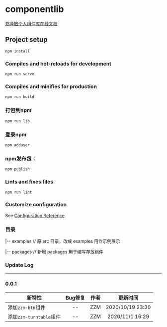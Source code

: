 # componentlib
[郑泽敏个人组件库在线文档](http://zhengzemin.cn:8088/componentDos/visualization/button.html)


## Project setup
```
npm install
```

### Compiles and hot-reloads for development
```
npm run serve
```

### Compiles and minifies for production
```
npm run build
```

### 打包到npm
```
npm run lib
```

### 登录npm
```
npm adduser
```

### npm发布包：
```
npm publish
```

### Lints and fixes files
```
npm run lint
```

### Customize configuration
See [Configuration Reference](https://cli.vuejs.org/config/).

### 目录
|-- examples      // 原 src 目录，改成 examples 用作示例展示

|-- packages      // 新增 packages 用于编写存放组件


### Update Log
---

### 0.0.1
| 新特性       | Bug修复           | 作者           | 更新时间           | 
| ----------------- |:-------------:|:-------------:|:-------------:|
| 添加`zzm-btn`组件          | -- | ZZM | 2020/10/19 23:30 | 
| 添加`zzm-turntable`组件          | -- | ZZM | 2020/11/1 16:29 | 